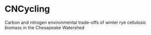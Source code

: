 # CNCycling
Carbon and nitrogen environmental trade-offs of winter rye cellulosic biomass in the Chesapeake Watershed
